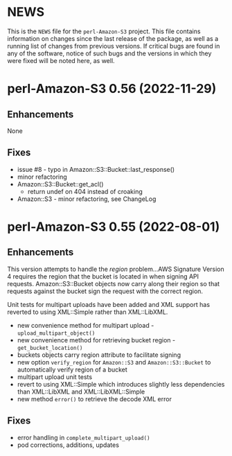 # NEWS

This is the `NEWS` file for the `perl-Amazon-S3`
project. This file contains information on changes since the last
release of the package, as well as a running list of changes from
previous versions.  If critical bugs are found in any of the software,
notice of such bugs and the versions in which they were fixed will be
noted here, as well.

# perl-Amazon-S3 0.56 (2022-11-29)

## Enhancements

None

## Fixes

* issue #8 - typo in Amazon::S3::Bucket::last_response()
* minor refactoring
* Amazon::S3::Bucket::get_acl()
  - return undef on 404 instead of croaking
* Amazon::S3 - minor refactoring, see ChangeLog

# perl-Amazon-S3 0.55 (2022-08-01)

## Enhancements

This version attempts to handle the _region_ problem...AWS Signature
Version 4 requires the region that the bucket is located in when
signing API requests. Amazon::S3::Bucket objects now carry along their
region so that requests against the bucket sign the request with the
correct region.

Unit tests for multipart uploads have been added and XML support has
reverted to using XML::Simple rather than XML::LibXML.

* new convenience method for multipart upload - `upload_multipart_object()`
* new convenience method for retrieving bucket region - `get_bucket_location()`
* buckets objects carry region attribute to facilitate signing
* new option `verify_region` for `Amazon::S3` and `Amazon::S3::Bucket`
  to automatically verify region of a bucket
* multipart upload unit tests
* revert to using XML::Simple which introduces slightly less dependencies than
  XML::LibXML and XML::LibXML::Simple
* new method `error()` to retrieve the decode XML error

## Fixes

* error handling in `complete_multipart_upload()`
* pod corrections, additions, updates
